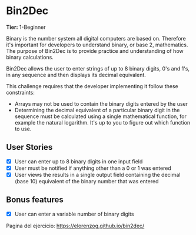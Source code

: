 # Bin2Dec

**Tier:** 1-Beginner

Binary is the number system all digital computers are based on.
Therefore it's important for developers to understand binary, or base 2,
mathematics. The purpose of Bin2Dec is to provide practice and
understanding of how binary calculations.

Bin2Dec allows the user to enter strings of up to 8 binary digits, 0's
and 1's, in any sequence and then displays its decimal equivalent.

This challenge requires that the developer implementing it follow these
constraints:

- Arrays may not be used to contain the binary digits entered by the user
- Determining the decimal equivalent of a particular binary digit in the
  sequence must be calculated using a single mathematical function, for
  example the natural logarithm. It's up to you to figure out which function
  to use.

## User Stories

- [X] User can enter up to 8 binary digits in one input field
- [X] User must be notified if anything other than a 0 or 1 was entered
- [X] User views the results in a single output field containing the decimal (base 10) equivalent of the binary number that was entered

## Bonus features

- [X] User can enter a variable number of binary digits

Pagina del ejercicio:
https://elorenzog.github.io/bin2dec/
